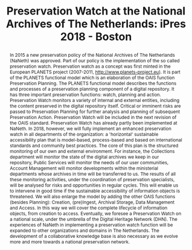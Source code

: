 ---
abstract: 'In 2015 a new preservation policy of the National Archives of The Netherlands
  (NaNeth) was approved. Part of our policy is the implementation of the so called
  preservation watch. Preservation watch as a concept was first minted in the European
  PLANETS project (2007-2011, http://www.planets-project.eu). It is part of the PLANETS
  functional model which is an elaboration of the OAIS function Preservation Planning.
  The PLANETS functional model describes the functions and processes of a preservation
  planning component of a digital repository. It has three important preservation
  functions: watch, planning and action. Preservation Watch monitors a variety of
  internal and external entities, including the content preserved in the digital repository
  itself. Critical or imminent risks are passed to Preservation Planning for further
  analysis and planning of subsequent Preservation Action. Preservation Watch will
  be included in the next revision of the OAIS standard.

  Preservation Watch has already partly been implemented at NaNeth. In 2018, however,
  we will fully implement an enhanced preservation watch in all departments of the
  organization: a ''horizontal'' sustainable accessibility plan that is model-based,
  process-based and based on international standards and community best practices.
  The core of this plan is the structured monitoring of our own and external environment.
  For instance, the Collections department will monitor the state of the digital archives
  we keep in our repository, Public Services will monitor the needs of our user communities,
  Account Management will monitor developments within the ministerial departments
  whose archives in time will be transferred to us. The results of all these monitoring
  activities, under the coordination of preservation specialists, will be analysed
  for risks and opportunities in regular cycles. This will enable us to intervene
  in good time if the sustainable accessibility of information objects is threatened.
  We will also enlarge the model by adding the other OAIS functions (besides Planning):
  Creation, (pre)Ingest, Archival Storage, Data Management and Access. In this way
  we will cover the complete lifecycle of information objects, from creation to access.
  Eventually, we foresee a Preservation Watch on a national scale, under the umbrella
  of the Digital Heritage Network (DHN). The experiences of NaNeth in implementing
  a preservation watch function will be expanded to other organizations and domains
  in The Netherlands. The development of a collaborative knowledge base is also necessary
  as we evolve more and more towards a national preservation network.'
creators:
- Lucker, Pepijn
- van Veenendaal, Remco
- Ras , Marcel
- Sierman , Barbara
date: null
document_url: https://services.phaidra.univie.ac.at/api/object/o:922203/download
grand_parent: iPRES
institutions: []
keywords:
- boston
landing_page_url: https://phaidra.univie.ac.at/o:922203
language: eng
layout: publication
license: CC BY 4.0 International
notes_url: null
parent: iPRES 2018
presentation_url: null
size: 151412
source_name: iPRES
title: 'Preservation Watch at the National Archives of The Netherlands: iPres 2018
  - Boston'
type: paper
year: 2018
---